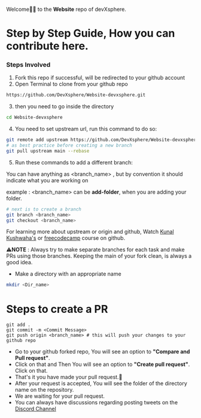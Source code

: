 Welcome🙏🏼 to the **Website** repo of devXsphere.

# Step by Step Guide, How you can contribute here.

### Steps Involved

1. Fork this repo
    if successful, will be redirected to your github account
2. Open Terminal to clone from your github repo
```bash
https://github.com/DevXsphere/Website-devxsphere.git
```

3. then you need to go inside the directory
```bash
cd Website-devxsphere
```
4. You need to set upstream url, run this command to do so:
```bash
git remote add upstream https://github.com/DevXsphere/Website-devxsphere.git
# as best practice before creating a new branch
git pull upstream main --rebase
```

5. Run these commands to add a different branch:

You can have anything as <branch_name> , but by convention it should indicate what you are working on

example : <branch_name> can be **add-folder**, when you are adding your folder.

```bash
# next is to create a branch 
git branch <branch_name>
git checkout <branch_name>
```

For learning more about upstream or origin and github, Watch [Kunal Kushwaha's](https://www.youtube.com/watch?v=apGV9Kg7ics) or [freecodecamp](https://www.youtube.com/watch?v=RGOj5yH7evk) course on github.



⚠️**NOTE** : Always try to make separate branches for each task and make PRs using those branches. Keeping the main of your fork clean, is always a good idea.

- Make a directory with an appropriate name

```bash
mkdir <Dir_name>
```

# Steps to create a PR
```
git add .
git commit -m <Commit Message>
git push origin <branch_name> # this will push your changes to your github repo
```

- Go to your github forked repo, You will see an option to **"Compare and Pull request"**.
- Click on that and Then You will see an option to **"Create pull request"**. Click on that.
- That's it you have made your pull request.🥳
- After your request is accepted, You will see the folder of the directory name on the repository.
- We are waiting for your pull request.
- You can always have discussions regarding posting tweets on the [Discord Channel](https:)

<a href = "https://github.com/DevXsphere/Website-devxsphere/graphs/contributors">
</a>
